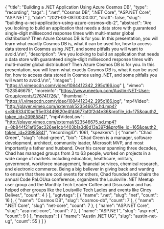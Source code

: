 {
  "title": "Building a .NET Application Using Azure Cosmos DB",
  "type": "recording",
  "tags": [
    ".net",
    "Cosmos DB",
    ".NET Core",
    "ASP.NET Core",
    "ASP.NET"
  ],
  "date": "2021-03-08T00:00:00",
  "draft": false,
  "slug": "building-a-net-application-using-azure-cosmos-db-2",
  "abstract": "Are you looking to build an application that needs a data store with guaranteed single-digit millisecond response times with multi-master global distribution? Then Azure Cosmos DB is for you. In this presentation, you will learn what exactly Cosmos DB is, what it can be used for, how to access data stored in Cosmos using .NET, and some pitfalls you will want to avoid.\r\n",
  "description": "Are you looking to build an application that needs a data store with guaranteed single-digit millisecond response times with multi-master global distribution? Then Azure Cosmos DB is for you. In this presentation, you will learn what exactly Cosmos DB is, what it can be used for, how to access data stored in Cosmos using .NET, and some pitfalls you will want to avoid.\r\n",
  "images": [
    "https://i.vimeocdn.com/video/1084412342_295x166.jpg"
  ],
  "vimeo": "523546675",
  "moreinfo": "https://www.meetup.com/Austin-NET-User-Group/events/276741726/",
  "thumbnail": "https://i.vimeocdn.com/video/1084412342_295x166.jpg",
  "mp4Video": "http://player.vimeo.com/external/523546675.hd.mp4?s=8b633410acff5e33449820e4fd4677af0f2d4e36&profile_id=175&oauth2_token_id=20985841",
  "mp4VideoLow": "http://player.vimeo.com/external/523546675.sd.mp4?s=8b844f21af65ac326ae1cb4403b1a3d8d13a397d&profile_id=165&oauth2_token_id=20985841",
  "recordingID": 1061,
  "speakers": [
    {
      "name": "Chad Green",
      "slug": "chad-green",
      "bio": "Chad Green is a manager, software development, architect, community leader, Microsoft MVP, and most importantly a father and husband. Over his career spanning three decades, Chad has managed groups from 3 to 63 people, worked on projects in a wide range of markets including education, healthcare, military, government, workforce management, financial services, chemical research, and electronic commerce. Being a big believer in giving back and wanting to ensure that there are cool events for others, Chad founded and chairs the annual Code PaLOUsa conference, organizers the Louisville .NET Meetup user group and the Monthly Tech Leader Coffee and Discussion and has helped other groups like the Louisville Tech Ladies and events like Cincy Deliver.",
      "count": 4
    }
  ],
  "ugtvtags": [
    {
      "name": ".net",
      "slug": "net",
      "count": 16
    },
    {
      "name": "Cosmos DB",
      "slug": "cosmos-db",
      "count": 7
    },
    {
      "name": ".NET Core",
      "slug": "net-core",
      "count": 7
    },
    {
      "name": "ASP.NET Core",
      "slug": "asp-net-core",
      "count": 7
    },
    {
      "name": "ASP.NET",
      "slug": "asp-net",
      "count": 9
    }
  ],
  "meetups": [
    {
      "name": "Austin .NET UG",
      "slug": "austin-net-ug",
      "count": 55
    }
  ]
}